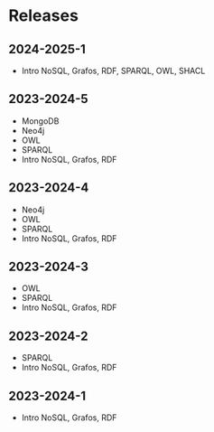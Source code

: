 # Releases

## 2024-2025-1

* Intro NoSQL, Grafos, RDF, SPARQL, OWL, SHACL

## 2023-2024-5

* MongoDB
* Neo4j
* OWL
* SPARQL
* Intro NoSQL, Grafos, RDF

## 2023-2024-4

* Neo4j
* OWL
* SPARQL
* Intro NoSQL, Grafos, RDF

## 2023-2024-3

* OWL
* SPARQL
* Intro NoSQL, Grafos, RDF

## 2023-2024-2

* SPARQL
* Intro NoSQL, Grafos, RDF

## 2023-2024-1

* Intro NoSQL, Grafos, RDF
